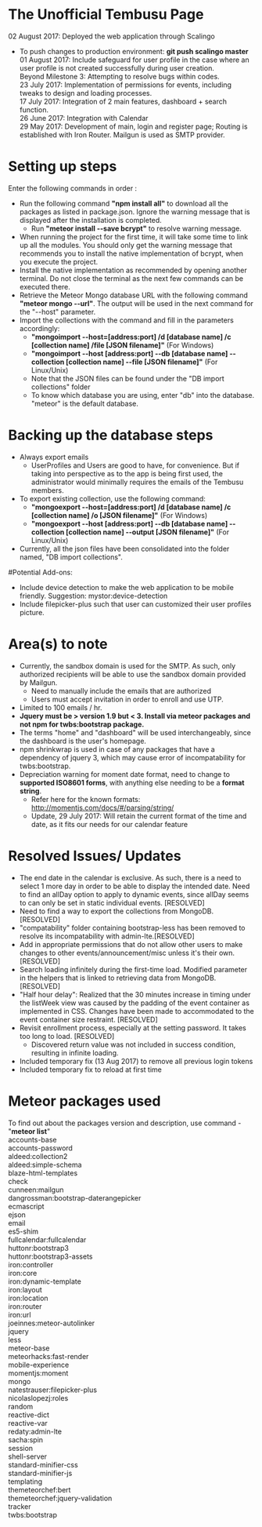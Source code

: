 # The Unofficial Tembusu Page
02 August 2017: Deployed the web application through Scalingo
  - To push changes to production environment: __git push scalingo master__  
01 August 2017: Include safeguard for user profile in the case where an user profile is not created successfully during user creation.  
Beyond Milestone 3: Attempting to resolve bugs within codes.  
23 July 2017: Implementation of permissions for events, including tweaks to design and loading processes.  
17 July 2017: Integration of 2 main features, dashboard + search function.  
26 June 2017: Integration with Calendar  
29 May 2017: Development of main, login and register page; Routing is established with Iron Router. Mailgun is used as SMTP provider.  

# Setting up steps
Enter the following commands in order :
+ Run the following command __"npm install all"__ to download all the packages as listed in package.json. Ignore the warning message that is displayed after the installation is completed.
  - Run __"meteor install --save bcrypt"__ to resolve warning message.
+ When running the project for the first time, it will take some time to link up all the modules. You should only get the warning message that recommends you to install the native implementation of bcrypt, when you execute the project.
+ Install the native implementation as recommended by opening another terminal. Do not close the terminal as the next few commands can be executed there.
+ Retrieve the Meteor Mongo database URL with the following command __"meteor mongo --url"__. The output will be used in the next command for the "--host" parameter.
+ Import the collections with the command and fill in the parameters accordingly:
  - __"mongoimport --host=[address:port] /d [database name] /c [collection name] /file [JSON filename]"__ (For Windows)
  - __"mongoimport --host [address:port] --db [database name] --collection [collection name] --file [JSON filename]"__ (For Linux/Unix)
  - Note that the JSON files can be found under the "DB import collections" folder
  - To know which database you are using, enter "db" into the database. "meteor" is the default database.  

# Backing up the database steps
+ Always export emails
  - UserProfiles and Users are good to have, for convenience. But if taking into perspective as to the app is being first used, the administrator would minimally requires the emails of the Tembusu members.
+ To export existing collection, use the following command:
  - __"mongoexport --host=[address:port] /d [database name] /c [collection name] /o [JSON filename]"__ (For Windows)
  - __"mongoexport --host [address:port] --db [database name] --collection [collection name] --output [JSON filename]"__ (For Linux/Unix)
+ Currently, all the json files have been consolidated into the folder named, "DB import collections".


#Potential Add-ons:
+ Include device detection to make the web application to be mobile friendly. Suggestion: mystor:device-detection
+ Include filepicker-plus such that user can customized their user profiles picture.


# Area(s) to note
+ Currently, the sandbox domain is used for the SMTP. As such, only authorized recipients will be able to use the sandbox domain provided by Mailgun.
  - Need to manually include the emails that are authorized
  - Users must accept invitation in order to enroll and use UTP.
+ Limited to 100 emails / hr.
+ __Jquery must be > version 1.9 but < 3. Install via meteor packages and not npm for twbs:bootstrap package.__
+ The terms "home" and "dashboard" will be used interchangeably, since the dashboard is the user's homepage.  
+ npm shrinkwrap is used in case of any packages that have a dependency of jquery 3, which may cause error of incompatability for twbs:bootstrap.   
+ Depreciation warning for moment date format, need to change to __supported ISO8601 forms__, with anything else needing to be a __format string__.
  - Refer here for the known formats: http://momentjs.com/docs/#/parsing/string/
  - Update, 29 July 2017: Will retain the current format of the time and date, as it fits our needs for our calendar feature



# Resolved Issues/ Updates
+ The end date in the calendar is exclusive. As such, there is a need to select 1 more day in order to be able to display the intended date. Need to find an allDay option to apply to dynamic events, since allDay seems to can only be set in static individual events. [RESOLVED]
+ Need to find a way to export the collections from MongoDB. [RESOLVED]
+ "compatability" folder containing bootstrap-less has been removed to resolve its incompatability with admin-lte.[RESOLVED]
+ Add in appropriate permissions that do not allow other users to make changes to other events/announcement/misc unless it's their own. [RESOLVED]
+ Search loading infinitely during the first-time load. Modified parameter in the helpers that is linked to retrieving data from MongoDB. [RESOLVED]
+ "Half hour delay": Realized that the 30 minutes increase in timing under the listWeek view was caused by the padding of the event container as implemented in CSS. Changes have been made to accommodated to the event container size restraint. [RESOLVED]
+ Revisit enrollment process, especially at the setting password. It takes too long to load. [RESOLVED]
  - Discovered return value was not included in success condition, resulting in infinite loading.
+ Included temporary fix (13 Aug 2017) to remove all previous login tokens
+ Included temporary fix to reload at first time

# Meteor packages used
To find out about the packages version and description, use command - "__meteor list__"  
accounts-base                          
accounts-password                      
aldeed:collection2                     
aldeed:simple-schema                   
blaze-html-templates                   
check                                  
cunneen:mailgun                        
dangrossman:bootstrap-daterangepicker  
ecmascript                             
ejson                                  
email                                  
es5-shim                               
fullcalendar:fullcalendar              
huttonr:bootstrap3                     
huttonr:bootstrap3-assets              
iron:controller                        
iron:core                              
iron:dynamic-template                  
iron:layout                            
iron:location                          
iron:router                            
iron:url                               
joeinnes:meteor-autolinker             
jquery                                 
less                                   
meteor-base                            
meteorhacks:fast-render                
mobile-experience                      
momentjs:moment                        
mongo                                  
natestrauser:filepicker-plus           
nicolaslopezj:roles                    
random                                 
reactive-dict                          
reactive-var                           
redaty:admin-lte                       
sacha:spin                             
session                                
shell-server                           
standard-minifier-css                  
standard-minifier-js                   
templating                             
themeteorchef:bert                     
themeteorchef:jquery-validation        
tracker                                
twbs:bootstrap                                            
